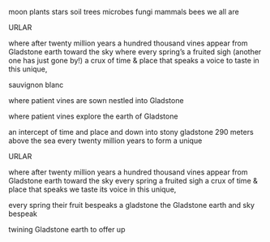 moon plants stars soil trees
microbes fungi mammals bees
we all are

URLAR

where after twenty million years
a hundred thousand vines appear
from Gladstone earth toward the sky
where every spring’s a fruited sigh
    (another one has just gone by!)
a crux of time & place that speaks
a voice to taste in this unique,

sauvignon blanc

where patient vines are sown
nestled into Gladstone

where patient vines explore the earth
of Gladstone

an intercept of time and place
and down into stony gladstone
290 meters above the sea 
every twenty million years
to form a unique 

URLAR

where after twenty million years
a hundred thousand vines appear
from Gladstone earth toward the sky
every spring a fruited sigh
a crux of time & place that speaks
we taste its voice in this unique,

every spring their fruit bespeaks
a gladstone 
the Gladstone earth and sky bespeak

twining Gladstone earth to offer up
